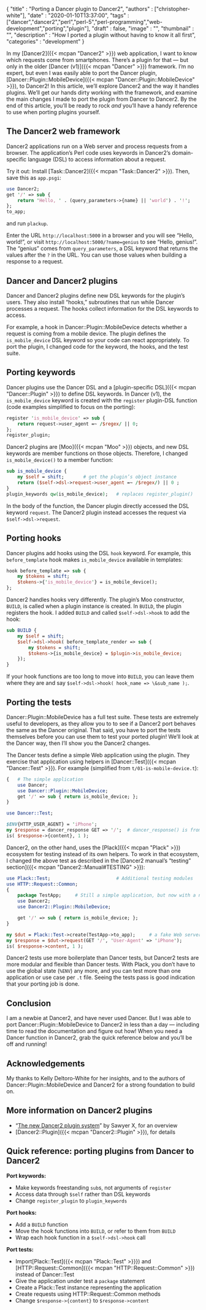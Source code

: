   {
    "title"       : "Porting a Dancer plugin to Dancer2",
    "authors"     : ["christopher-white"],
    "date"        : "2020-01-10T13:37:00",
    "tags"        : ["dancer","dancer2","perl","perl-5","perl-programming","web-development","porting","plugin"],
    "draft"       : false,
    "image"       : "",
    "thumbnail"   : "",
    "description" : "How I ported a plugin without having to know it all first",
    "categories"  : "development"
  }

In my [Dancer2]({{< mcpan "Dancer2" >}}) web application, I want to know which requests come from smartphones.  There’s a plugin for that — but only in the older [Dancer (v1)]({{< mcpan "Dancer" >}}) framework.  I’m no expert, but even I was easily able to port the Dancer plugin, [Dancer::Plugin::MobileDevice]({{< mcpan "Dancer::Plugin::MobileDevice" >}}), to Dancer2!  In this article, we’ll explore Dancer2 and the way it handles plugins.  We’ll get our hands dirty working with the framework, and examine the main changes I made to port the plugin from Dancer to Dancer2.  By the end of this article, you’ll be ready to rock _and_ you’ll have a handy reference to use when porting plugins yourself.

The Dancer2 web framework
-------------------------

Dancer2 applications run on a Web server and process requests from a browser.  The application’s Perl code uses keywords in Dancer2’s domain-specific language (DSL) to access information about a request.

Try it out: Install [Task::Dancer2]({{< mcpan "Task::Dancer2" >}}).  Then, save this as `app.psgi`:


```perl
use Dancer2;
get '/' => sub {
    return 'Hello, ' . (query_parameters->{name} || 'world') . '!';
};
to_app;
```

and run `plackup`.

Enter the URL `http://localhost:5000` in a browser and you will see “Hello, world!”, or visit `http://localhost:5000/?name=genius` to see “Hello, genius!”.  The “genius” comes from `query_parameters`, a DSL keyword that returns the values after the `?` in the URL.  You can use those values when building a response to a request.

Dancer and Dancer2 plugins
--------------------------

Dancer and Dancer2 plugins define new DSL keywords for the plugin’s users.  They also install “hooks,” subroutines that run while Dancer processes a request.  The hooks collect information for the DSL keywords to access.

For example, a hook in Dancer::Plugin::MobileDevice detects whether a request is coming from a mobile device.  The plugin defines the `is_mobile_device` DSL keyword so your code can react appropriately. To port the plugin, I changed code for the keyword, the hooks, and the test suite.

Porting keywords
----------------

Dancer plugins use the Dancer DSL and a [plugin-specific DSL]({{< mcpan "Dancer::Plugin" >}}) to define DSL keywords. In Dancer (v1), the `is_mobile_device` keyword is created with the `register` plugin-DSL function (code examples simplified to focus on the porting):

```perl
register 'is_mobile_device' => sub {
    return request->user_agent =~ /$regex/ || 0;
};
register_plugin;
```

Dancer2 plugins are [Moo]({{< mcpan "Moo" >}}) objects, and new DSL keywords are member functions on those objects.  Therefore, I changed `is_mobile_device()` to a member function:

```perl
sub is_mobile_device {
    my $self = shift;       # get the plugin’s object instance
    return ($self->dsl->request->user_agent =~ /$regex/) || 0 ;
}
plugin_keywords qw(is_mobile_device);   # replaces register_plugin()
```

In the body of the function, the Dancer plugin directly accessed the DSL keyword `request`.  The Dancer2 plugin instead accesses the request via `$self->dsl->request`.

Porting hooks
-------------

Dancer plugins add hooks using the DSL `hook` keyword.  For example, this `before_template` hook makes `is_mobile_device` available in templates:

```perl
hook before_template => sub {
    my $tokens = shift;
    $tokens->{'is_mobile_device'} = is_mobile_device();
};
```

Dancer2 handles hooks very differently.  The plugin’s Moo constructor, `BUILD`, is called when a plugin instance is created.  In `BUILD`, the plugin registers the hook.  I added `BUILD` and called
`$self->dsl->hook` to add the hook:

```perl
sub BUILD {
    my $self = shift;
    $self->dsl->hook( before_template_render => sub {
        my $tokens = shift;
        $tokens->{is_mobile_device} = $plugin->is_mobile_device;
    });
}
```

If your hook functions are too long to move into `BUILD`, you can leave them where they are and say `$self->dsl->hook( hook_name => \&sub_name );`.

Porting the tests
-----------------

Dancer::Plugin::MobileDevice has a full test suite.  These tests are extremely useful to developers, as they allow you to to see if a Dancer2 port behaves the same as the Dancer original. That said, you have to port the tests themselves before you can use them to test your ported plugin! We’ll look at the Dancer way, then I’ll show you the Dancer2 changes.

The Dancer tests define a simple Web application using the plugin.  They exercise that application using helpers in [Dancer::Test]({{< mcpan "Dancer::Test" >}}).  For example (simplified from `t/01-is-mobile-device.t`):

```perl
{   # The simple application
    use Dancer;
    use Dancer::Plugin::MobileDevice;
    get '/' => sub { return is_mobile_device; };
}

use Dancer::Test;

$ENV{HTTP_USER_AGENT} = 'iPhone';
my $response = dancer_response GET => '/';  # dancer_response() is from Dancer::Test
is( $response->{content}, 1 );
```

Dancer2, on the other hand, uses the [Plack]({{< mcpan "Plack" >}}) ecosystem for testing instead of its own helpers.  To work in that ecosystem, I changed the
above test as described in the
[Dancer2 manual’s “testing” section]({{< mcpan "Dancer2::Manual#TESTING" >}}):

```perl
use Plack::Test;                        # Additional testing modules
use HTTP::Request::Common;
{
    package TestApp;     # Still a simple application, but now with a name
    use Dancer2;
    use Dancer2::Plugin::MobileDevice;

    get '/' => sub { return is_mobile_device; };
}

my $dut = Plack::Test->create(TestApp->to_app);     # a fake Web server
my $response = $dut->request(GET '/', 'User-Agent' => 'iPhone');
is( $response->content, 1 );
```

Dancer2 tests use more boilerplate than Dancer tests, but Dancer2 tests are more modular and flexible than Dancer tests.  With Plack, you don’t have to use the global state (`%ENV`) any more, and you can test more than one application or use case per `.t` file.  Seeing the tests pass is good indication that your porting job is done.

Conclusion
----------

I am a newbie at Dancer2, and have never used Dancer.  But I was able to port Dancer::Plugin::MobileDevice to Dancer2 in less than a day — including time to read the documentation and figure out how!  When you need a Dancer function in Dancer2, grab the quick reference below and you’ll be off and running!

Acknowledgements
----------------

My thanks to Kelly Deltoro-White for her insights, and to the authors of Dancer::Plugin::MobileDevice and Dancer2 for a strong foundation to build on.

More information on Dancer2 plugins
-----------------------------------

- “[The new Dancer2 plugin system](http://advent.perldancer.org/2016/22)” by Sawyer X, for an overview
- [Dancer2::Plugin]({{< mcpan "Dancer2::Plugin" >}}), for details

Quick reference: porting plugins from Dancer to Dancer2
-------------------------------------------------------

**Port keywords:**

- Make keywords freestanding `sub`s, not arguments of `register`
- Access data through `$self` rather than DSL keywords
- Change `register_plugin` to `plugin_keywords`

**Port hooks:**

- Add a `BUILD` function
- Move the hook functions into `BUILD`, or refer to them from `BUILD`
- Wrap each hook function in a `$self->dsl->hook` call

**Port tests:**

- Import[Plack::Test]({{< mcpan "Plack::Test" >}}}) and
  [HTTP::Request::Common]({{< mcpan "HTTP::Request::Common" >}})
  instead of Dancer::Test
- Give the application under test a `package` statement
- Create a Plack::Test instance representing the application
- Create requests using HTTP::Request::Common methods
- Change `$response->{content}` to `$response->content`
